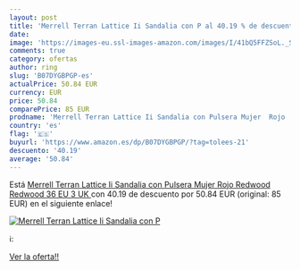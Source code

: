 ```yaml
---
layout: post
title: 'Merrell Terran Lattice Ii Sandalia con P al 40.19 % de descuento'
date: 
image: 'https://images-eu.ssl-images-amazon.com/images/I/41bQ5FFZSoL._SL200_.jpg'
comments: true
category: ofertas
author: ring
slug: 'B07DYGBPGP-es'
actualPrice: 50.84 EUR
currency: EUR
price: 50.84
comparePrice: 85 EUR
prodname: 'Merrell Terran Lattice Ii Sandalia con Pulsera Mujer  Rojo  Redwood Redwood   36 EU  3 UK '
country: 'es'
flag: '🇪🇸'
buyurl: 'https://www.amazon.es/dp/B07DYGBPGP/?tag=tolees-21'
descuento: '40.19'
average: '50.84'
---
```


Está [Merrell Terran Lattice Ii Sandalia con Pulsera Mujer  Rojo  Redwood Redwood   36 EU  3 UK ](https://www.amazon.es/dp/B07DYGBPGP/?tag=tolees-21) con 40.19 de descuento por 50.84 EUR (original: 85 EUR) en el siguiente enlace!

[![Merrell Terran Lattice Ii Sandalia con P](https://images-eu.ssl-images-amazon.com/images/I/41bQ5FFZSoL._SL200_.jpg)](https://www.amazon.es/dp/B07DYGBPGP/?tag=tolees-21)

ℹ️:


[Ver la oferta!!](https://www.amazon.es/dp/B07DYGBPGP/?tag=tolees-21)
